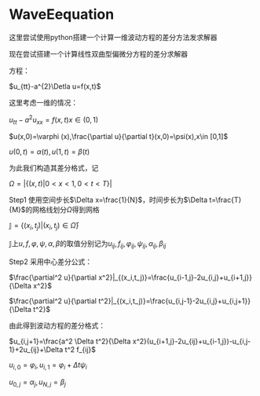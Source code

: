 # WaveEequation
这里尝试使用python搭建一个计算一维波动方程的差分方法发求解器

现在尝试搭建一个计算线性双曲型偏微分方程的差分求解器

方程：

$u_{tt}-a^{2}\Detla u=f(x,t)$

这里考虑一维的情况：

$u_{tt}-a^2 u_{xx}=f(x,t) x\in (0,1)$

$u(x,0)=\varphi (x),\frac{\partial u}{\partial t}(x,0)=\psi(x),x\in [0,1]$

$u(0,t)=\alpha (t),u(1,t)=\beta(t)$

为此我们构造其差分格式，记

$\Omega=|\{(x,t)|0<x<1,0<t<T\}|$

Step1 使用空间步长$\Delta x=\frac{1}{N}$，时间步长为$\Delta t=\frac{T}{M}$的网格线划分$\Omega$得到网格

$\mathbb{J}=\{(x_i,t_j)|(x_i,t_j)\in\bar{\Omega}\}$

$\mathbb{J}$上$u,f,\varphi,\psi,\alpha,\beta$的取值分别记为$u_{ij},f_{ij},\varphi_{ij},\psi_{ij},\alpha_{ij},\beta_{ij}$

Step2 采用中心差分公式：

$\frac{\partial^2 u}{\partial x^2}|_{(x_i,t_j)}=\frac{u_{i-1,j}-2u_{i,j}+u_{i+1,j}}{\Delta x^2}$

$\frac{\partial^2 u}{\partial t^2}|_{(x_i,t_j)}=\frac{u_{i,j-1}-2u_{i,j}+u_{i,j+1}}{\Delta t^2}$

由此得到波动方程的差分格式：

$u_{i,j+1}=\frac{a^2 \Delta t^2}{\Delta x^2}(u_{i+1,j}-2u_{ij}+u_{i-1,j})-u_{i,j-1}+2u_{ij}+\Delta t^2 f_{ij}$

$u_{i,0}=\varphi_{i},u_{i,1}=\varphi_{i}+\Delta t\psi_{i}$

$u_{0,j}=\alpha_{j},u_{N,j}=\beta_{j}$
